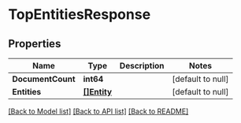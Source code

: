 # TopEntitiesResponse

## Properties
Name | Type | Description | Notes
------------ | ------------- | ------------- | -------------
**DocumentCount** | **int64** |  | [default to null]
**Entities** | [**[]Entity**](Entity.md) |  | [default to null]

[[Back to Model list]](../README.md#documentation-for-models) [[Back to API list]](../README.md#documentation-for-api-endpoints) [[Back to README]](../README.md)

